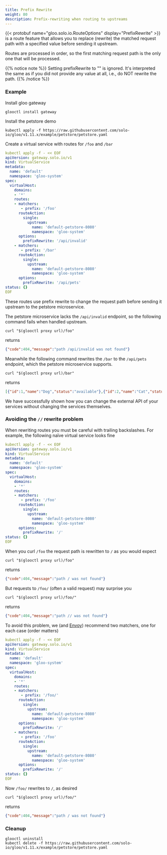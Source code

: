 ```yaml
---
title: Prefix Rewrite
weight: 80
description: Prefix-rewriting when routing to upstreams
---
```


{{< protobuf name="gloo.solo.io.RouteOptions" display="PrefixRewrite" >}}
is a route feature that allows you to replace (rewrite) the matched request path with a specified value before sending it upstream.

Routes are processed in order, so the first matching request path is the only one that will be processed.

{{% notice note %}}
Setting prefixRewrite to "" is ignored. It's interpreted the same as if you did not provide any value 
at all, i.e., do NOT rewrite the path.
{{% /notice %}}

### Example

Install gloo gateway
```shell script
glooctl install gateway
```

Install the petstore demo
```shell script
kubectl apply -f https://raw.githubusercontent.com/solo-io/gloo/v1.11.x/example/petstore/petstore.yaml
```

Create a virtual service with routes for `/foo` and `/bar`
```yaml
kubectl apply -f - << EOF
apiVersion: gateway.solo.io/v1
kind: VirtualService
metadata:
  name: 'default'
  namespace: 'gloo-system'
spec:
  virtualHost:
    domains:
    - '*'
    routes:
    - matchers:
       - prefix: '/foo'
      routeAction:
        single:
          upstream:
            name: 'default-petstore-8080'
            namespace: 'gloo-system'
      options:
        prefixRewrite: '/api/invalid'
    - matchers:
       - prefix: '/bar'
      routeAction:
        single:
          upstream:
            name: 'default-petstore-8080'
            namespace: 'gloo-system'
      options:
        prefixRewrite: '/api/pets'
status: {}
EOF
```

These routes use prefix rewrite to change the request path before sending it upstream to the petstore microservice.

The petstore microservice lacks the `/api/invalid` endpoint, so the following command fails when handled upstream.
```shell script
curl "$(glooctl proxy url)/foo"
```
returns
```json
{"code":404,"message":"path /api/invalid was not found"}
```

Meanwhile the following command rewrites the `/bar` to the `/api/pets` endpoint, which the petstore microservice supports.
```shell script
curl "$(glooctl proxy url)/bar"
```

returns

```json
[{"id":1,"name":"Dog","status":"available"},{"id":2,"name":"Cat","status":"pending"}]
```

We have successfully shown how you can change the external API of your services without changing the services themselves.

### Avoiding the `//` rewrite problem

When rewriting routes you must be careful with trailing backslashes. For example, the following naïve virtual service
looks fine
```yaml
kubectl apply -f - << EOF
apiVersion: gateway.solo.io/v1
kind: VirtualService
metadata:
  name: 'default'
  namespace: 'gloo-system'
spec:
  virtualHost:
    domains:
    - '*'
    routes:
    - matchers:
       - prefix: '/foo'
      routeAction:
        single:
          upstream:
            name: 'default-petstore-8080'
            namespace: 'gloo-system'
      options:
        prefixRewrite: '/'
status: {}
EOF
```
When you curl `/foo` the request path is rewritten to `/` as you would expect
```shell script
curl "$(glooctl proxy url)/foo"
```
returns
```json
{"code":404,"message":"path / was not found"}
```

But requests to `/foo/` (often a valid request) may surprise you
```shell script
curl "$(glooctl proxy url)/foo/"
```
returns
```json
{"code":404,"message":"path // was not found"}
```

To avoid this problem, we (and [Envoy](https://www.envoyproxy.io/docs/envoy/latest/api-v2/api/v2/route/route.proto.html#envoy-api-field-route-routeaction-prefix-rewrite))
recommend two matchers, one for each case (order matters)
```yaml
kubectl apply -f - << EOF
apiVersion: gateway.solo.io/v1
kind: VirtualService
metadata:
  name: 'default'
  namespace: 'gloo-system'
spec:
  virtualHost:
    domains:
    - '*'
    routes:
    - matchers:
       - prefix: '/foo/'
      routeAction:
        single:
          upstream:
            name: 'default-petstore-8080'
            namespace: 'gloo-system'
      options:
        prefixRewrite: '/'
    - matchers:
       - prefix: '/foo'
      routeAction:
        single:
          upstream:
            name: 'default-petstore-8080'
            namespace: 'gloo-system'
      options:
        prefixRewrite: '/'
status: {}
EOF
```

Now `/foo/` rewrites to `/`, as desired
```shell script
curl "$(glooctl proxy url)/foo/"
```
returns
```json
{"code":404,"message":"path / was not found"}
```

### Cleanup

```shell script
glooctl uninstall
kubectl delete -f https://raw.githubusercontent.com/solo-io/gloo/v1.11.x/example/petstore/petstore.yaml
```
